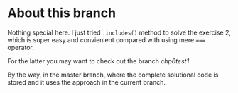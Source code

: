 # About this branch
Nothing special here. I just tried `.includes()` method to solve the exercise 2, which is super easy and convienient compared with using mere `===` operator. 

For the latter you may want to check out the branch *chp6test1*. 

By the way, in the master branch, where the complete solutional code is stored and it uses the approach in the current branch. 
